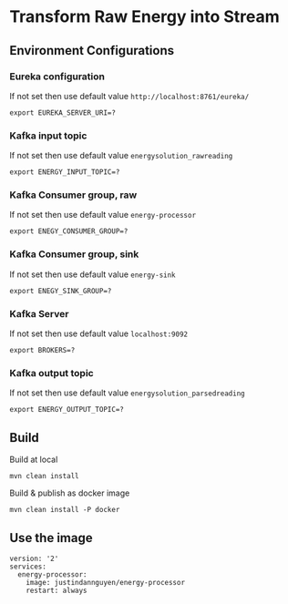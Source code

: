 # Transform Raw Energy into Stream

## Environment Configurations
### Eureka configuration
If not set then use default value ```http://localhost:8761/eureka/``` 
```
export EUREKA_SERVER_URI=?
```

### Kafka input topic
If not set then use default value ```energysolution_rawreading```
```
export ENERGY_INPUT_TOPIC=?
```

### Kafka Consumer group, raw
If not set then use default value ```energy-processor``` 
```
export ENEGY_CONSUMER_GROUP=?
```

### Kafka Consumer group, sink
If not set then use default value ```energy-sink``` 
```
export ENEGY_SINK_GROUP=?
```

### Kafka Server
If not set then use default value ```localhost:9092``` 
```
export BROKERS=?
```

### Kafka output topic
If not set then use default value ```energysolution_parsedreading``` 
```
export ENERGY_OUTPUT_TOPIC=?
```

## Build
Build at local
```
mvn clean install
```

Build & publish as docker image
```
mvn clean install -P docker
```

## Use the image
```
version: '2'
services:
  energy-processor:
    image: justindannguyen/energy-processor
    restart: always
```

